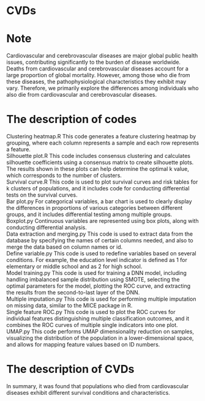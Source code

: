 # CVDs
# Note  
Cardiovascular and cerebrovascular diseases are major global public health issues, contributing significantly to the burden of disease worldwide. Deaths from cardiovascular and cerebrovascular diseases account for a large proportion of global mortality. However, among those who die from these diseases, the pathophysiological characteristics they exhibit may vary. Therefore, we primarily explore the differences among individuals who also die from cardiovascular and cerebrovascular diseases.
# The description of codes  
  Clustering heatmap.R  This code generates a feature clustering heatmap by grouping, where each column represents a sample and each row represents a feature.  
  Silhouette plot.R  This code includes consensus clustering and calculates silhouette coefficients using a consensus matrix to create silhouette plots. The results shown in these plots can help determine the optimal k value, which corresponds to the number of clusters.  
  Survival curve.R  This code is used to plot survival curves and risk tables for k clusters of populations, and it includes code for conducting differential tests on the survival curves.  
  Bar plot.py  For categorical variables, a bar chart is used to clearly display the differences in proportions of various categories between different groups, and it includes differential testing among multiple groups.  
  Boxplot.py  Continuous variables are represented using box plots, along with conducting differential analysis.  
  Data extraction and merging.py  This code is used to extract data from the database by specifying the names of certain columns needed, and also to merge the data based on column names or id.  
  Define variable.py  This code is used to redefine variables based on several conditions. For example, the education level indicator is defined as 1 for elementary or middle school and as 2 for high school.  
  Model training.py  This code is used for training a DNN model, including handling imbalanced sample distribution using SMOTE, selecting the optimal parameters for the model, plotting the ROC curve, and extracting the results from the second-to-last layer of the DNN.  
  Multiple imputation.py  This code is used for performing multiple imputation on missing data, similar to the MICE package in R.  
  Single feature ROC.py  This code is used to plot the ROC curves for individual features distinguishing multiple classification outcomes, and it combines the ROC curves of multiple single indicators into one plot.  
  UMAP.py  This code performs UMAP dimensionality reduction on samples, visualizing the distribution of the population in a lower-dimensional space, and allows for mapping feature values based on ID numbers.
# The description of CVDs
In summary, it was found that populations who died from cardiovascular diseases exhibit different survival conditions and characteristics.
